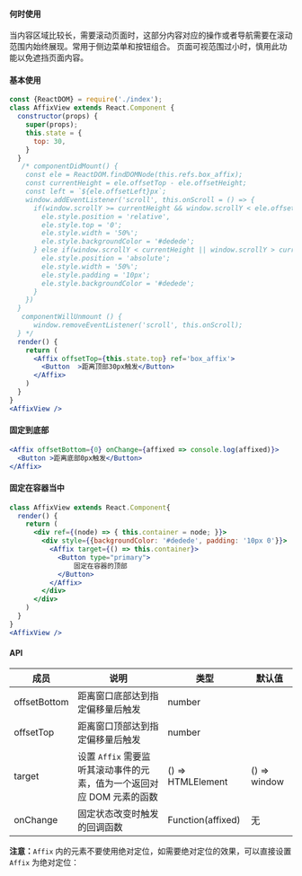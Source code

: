 
####  **何时使用**

当内容区域比较长，需要滚动页面时，这部分内容对应的操作或者导航需要在滚动范围内始终展现。常用于侧边菜单和按钮组合。
页面可视范围过小时，慎用此功能以免遮挡页面内容。

#### **基本使用**
```jsx
const {ReactDOM} = require('./index');
class AffixView extends React.Component {
  constructor(props) {
    super(props);
    this.state = {
      top: 30,
    }
  }
   /* componentDidMount() {
    const ele = ReactDOM.findDOMNode(this.refs.box_affix);
    const currentHeight = ele.offsetTop - ele.offsetHeight;
    const left = `${ele.offsetLeft}px`;
    window.addEventListener('scroll', this.onScroll = () => {
      if(window.scrollY >= currentHeight && window.scrollY < ele.offsetTop) {
        ele.style.position = 'relative',
        ele.style.top = '0';
        ele.style.width = '50%';
        ele.style.backgroundColor = '#dedede';
      } else if(window.scrollY < currentHeight || window.scrollY > currentHeight +            ele.offsetHeight) {
        ele.style.position = 'absolute';
        ele.style.width = '50%';
        ele.style.padding = '10px';
        ele.style.backgroundColor = '#dedede';
      }
    })
  }
   componentWillUnmount () {
      window.removeEventListener('scroll', this.onScroll);
  } */
  render() {
    return (
      <Affix offsetTop={this.state.top} ref='box_affix'>
        <Button  >距离顶部30px触发</Button>
      </Affix>
    )
  }
}
<AffixView />
```
#### **固定到底部**
```jsx
<Affix offsetBottom={0} onChange={affixed => console.log(affixed)}>
  <Button >距离底部0px触发</Button>
</Affix>
```


#### **固定在容器当中**
```jsx
class AffixView extends React.Component{
  render() {
    return (
      <div ref={(node) => { this.container = node; }}>
        <div style={{backgroundColor: '#dedede', padding: '10px 0'}}>
          <Affix target={() => this.container}>
            <Button type="primary">
                固定在容器的顶部
            </Button>
          </Affix>
        </div>
      </div>
    )
  }
}
<AffixView />
```
#### **API**

| 成员 | 说明 | 类型 | 默认值 |
| --- | --- | --- | --- |
| offsetBottom | 距离窗口底部达到指定偏移量后触发 | number |  |
| offsetTop | 距离窗口顶部达到指定偏移量后触发 | number |  |
| target | 设置 `Affix` 需要监听其滚动事件的元素，值为一个返回对应 DOM 元素的函数 | () => HTMLElement | () => window |
| onChange | 固定状态改变时触发的回调函数 | Function(affixed) | 无 |

**注意：**`Affix` 内的元素不要使用绝对定位，如需要绝对定位的效果，可以直接设置 `Affix` 为绝对定位：

